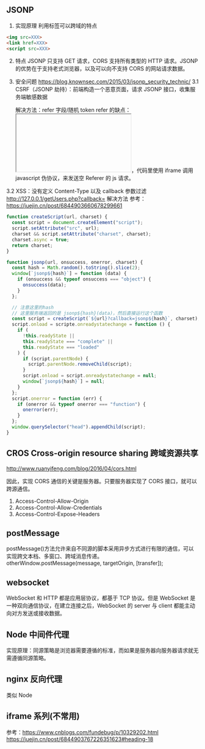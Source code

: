 <!-- @format -->

## JSONP

1. 实现原理
   利用标签可以跨域的特点

```html
<img src=XXX>
<link href=XXX>
<script src=XXX>
```

2. 特点
   JSONP 只支持 GET 请求，CORS 支持所有类型的 HTTP 请求。JSONP 的优势在于支持老式浏览器，以及可以向不支持 CORS 的网站请求数据。
3. 安全问题 https://blog.knownsec.com/2015/03/jsonp_security_technic/
   3.1 CSRF（JSONP 劫持）：前端构造一个恶意页面，请求 JSONP 接口，收集服务端敏感数据

   解决方法：refer 字段/随机 token
   refer 的缺点： <iframe src="javascript:'<script src=http://attack.com/jsonp></script>'"></iframe>，代码里使用 iframe 调用 javascript 伪协议，来发送空 Referer 的 js 请求。

3.2 XSS：没有定义 Content-Type 以及 callback 参数过滤 http://127.0.0.1/getUsers.php?callback=<script>alert(/xss/)</script>
解决方法
参考：
https://juejin.cn/post/6844903660678299661

```javascript
function createScript(url, charset) {
  const script = document.createElement("script");
  script.setAttribute("src", url);
  charset && script.setAttribute("charset", charset);
  charset.async = true;
  return charset;
}

function jsonp(url, onsuccess, onerror, charset) {
  const hash = Math.random().toString().slice(2);
  window[`jsonp${hash}`] = function (data) {
    if (onsuccess && typeof onsuccess === "object") {
      onsuccess(data);
    }
  };

  // 注意这里的hash
  // 这里服务端返回的是 jsonp${hash}(data)，然后直接运行这个函数
  const script = createScript(`${url}?callback=jsonp${hash}`, charset);
  script.onload = scripte.onreadystatechange = function () {
    if (
      !this.readyState ||
      this.readyState === "complete" ||
      this.readyState === "loaded"
    ) {
      if (script.parentNode) {
        script.parentNode.removeChild(script);
      }
      script.onload = script.onreadystatechange = null;
      window[`jsonp${hash}`] = null;
    }
  };
  script.onerror = function (err) {
    if (onerror && typeof onerror === "function") {
      onerror(err);
    }
  };
  window.querySelector("head").appendChild(script);
}
```

## CROS Cross-origin resource sharing 跨域资源共享

http://www.ruanyifeng.com/blog/2016/04/cors.html

因此，实现 CORS 通信的关键是服务器。只要服务器实现了 CORS 接口，就可以跨源通信。

1. Access-Control-Allow-Origin
2. Access-Control-Allow-Credentials
3. Access-Control-Expose-Headers

## postMessage

postMessage()方法允许来自不同源的脚本采用异步方式进行有限的通信，可以实现跨文本档、多窗口、跨域消息传递。
otherWindow.postMessage(message, targetOrigin, [transfer]);

## websocket

WebSocket 和 HTTP 都是应用层协议，都基于 TCP 协议。但是 WebSocket 是一种双向通信协议，在建立连接之后，WebSocket 的 server 与 client 都能主动向对方发送或接收数据。

## Node 中间件代理

实现原理：同源策略是浏览器需要遵循的标准，而如果是服务器向服务器请求就无需遵循同源策略。

## nginx 反向代理

类似 Node

## iframe 系列(不常用)

参考：https://www.cnblogs.com/fundebug/p/10329202.html
https://juejin.cn/post/6844903767226351623#heading-18
